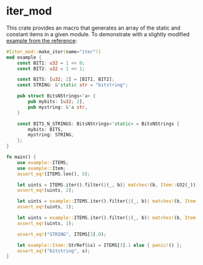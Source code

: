 # iter_mod

This crate provides an macro that generates an array of the static and constant items in a given module. To demonstrate with a slightly modified [example from the reference](https://doc.rust-lang.org/reference/items/constant-items.html):

```rust
#[iter_mod::make_iter(name="iter")]
mod example {
    const BIT1: u32 = 1 << 0;
    const BIT2: u32 = 1 << 1;

    const BITS: [u32; 2] = [BIT1, BIT2];
    const STRING: &'static str = "bitstring";

    pub struct BitsNStrings<'a> {
        pub mybits: [u32; 2],
        pub mystring: &'a str,
    }

    const BITS_N_STRINGS: BitsNStrings<'static> = BitsNStrings {
        mybits: BITS,
        mystring: STRING,
    };
}

fn main() {
    use example::ITEMS; 
    use example::Item; 
    assert_eq!(ITEMS.len(), 5);

    let uints = ITEMS.iter().filter(|(_, b)| matches!(b, Item::U32(_))).count();
    assert_eq!(uints, 2);

    let uints = example::ITEMS.iter().filter(|(_, b)| matches!(b, Item::U32_2(_))).count();
    assert_eq!(uints, 1);

    let uints = example::ITEMS.iter().filter(|(_, b)| matches!(b, Item::BitsNStrings(_))).count();
    assert_eq!(uints, 1);

    assert_eq!("STRING", ITEMS[3].0);

    let example::Item::StrRef(&s) = ITEMS[3].1 else { panic!() };
    assert_eq!("bitstring", s);
}
```
